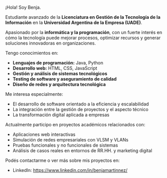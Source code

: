 ¡Hola! Soy Benja.

Estudiante avanzado de la **Licenciatura en Gestión de la Tecnología de la Información** en la **Universidad Argentina de la Empresa (UADE)**.

Apasionado por la **informática y la programación**, con un fuerte interés en cómo la tecnología puede mejorar procesos, optimizar recursos y generar soluciones innovadoras en organizaciones.

Tengo conocimientos en:
- **Lenguajes de programación:** Java, Python
- **Desarrollo web:** HTML, CSS, JavaScript
- **Gestión y análisis de sistemas tecnológicos**
- **Testing de software y aseguramiento de calidad**
- **Diseño de redes y arquitectura tecnológica**

Me interesa especialmente:
- El desarrollo de software orientado a la eficiencia y escalabilidad
- La integración entre la gestión de proyectos y el aspecto técnico
- La transformación digital aplicada a empresas

Actualmente participo en proyectos académicos relacionados con:
- Aplicaciones web interactivas
- Simulación de redes empresariales con VLSM y VLANs
- Pruebas funcionales y no funcionales de sistemas
- Análisis de casos reales en entornos de RR.HH. y marketing digital

Podés contactarme o ver más sobre mis proyectos en:
- LinkedIn: https://www.linkedin.com/in/benjamartinnez/
